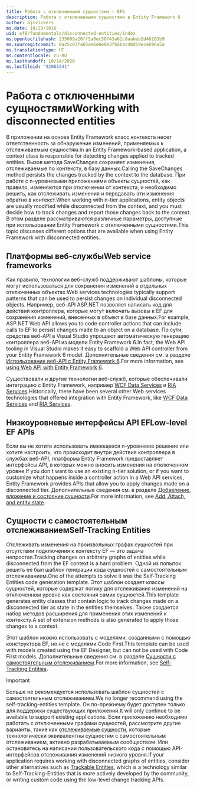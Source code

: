 ```yaml
---
title: Работа с отключенными сущностями — EF6
description: Работа с отключенными сущностями в Entity Framework 6
author: ajcvickers
ms.date: 10/23/2016
uid: ef6/fundamentals/disconnected-entities/index
ms.openlocfilehash: 235609a20ff5a0ec50743a61c8aabeb2d46103b9
ms.sourcegitcommit: 0a25c03fa65ae6e0e0e3f66bac48d59eceb96a5a
ms.translationtype: HT
ms.contentlocale: ru-RU
ms.lasthandoff: 10/14/2020
ms.locfileid: "92065541"
---
```

# <a name="working-with-disconnected-entities"></a><span data-ttu-id="2386c-103">Работа с отключенными сущностями</span><span class="sxs-lookup"><span data-stu-id="2386c-103">Working with disconnected entities</span></span>

<span data-ttu-id="2386c-104">В приложении на основе Entity Framework класс контекста несет ответственность за обнаружение изменений, применяемых к отслеживаемым сущностям.</span><span class="sxs-lookup"><span data-stu-id="2386c-104">In an Entity Framework-based application, a context class is responsible for detecting changes applied to tracked entities.</span></span> <span data-ttu-id="2386c-105">Вызов метода SaveChanges сохраняет изменения, отслеживаемые по контексту, в базу данных.</span><span class="sxs-lookup"><span data-stu-id="2386c-105">Calling the SaveChanges method persists the changes tracked by the context to the database.</span></span> <span data-ttu-id="2386c-106">При работе с n-уровневыми приложениями объекты сущностей, как правило, изменяются при отключении от контекста, и необходимо решить, как отслеживать изменения и передавать эти изменения обратно в контекст.</span><span class="sxs-lookup"><span data-stu-id="2386c-106">When working with n-tier applications, entity objects are usually modified while disconnected from the context, and you must decide how to track changes and report those changes back to the context.</span></span> <span data-ttu-id="2386c-107">В этом разделе рассматриваются различные параметры, доступные при использовании Entity Framework с отключенными сущностями.</span><span class="sxs-lookup"><span data-stu-id="2386c-107">This topic discusses different options that are available when using Entity Framework with disconnected entities.</span></span>

## <a name="web-service-frameworks"></a><span data-ttu-id="2386c-108">Платформы веб-службы</span><span class="sxs-lookup"><span data-stu-id="2386c-108">Web service frameworks</span></span>

<span data-ttu-id="2386c-109">Как правило, технологии веб-служб поддерживают шаблоны, которые могут использоваться для сохранения изменений в отдельных отключенных объектах.</span><span class="sxs-lookup"><span data-stu-id="2386c-109">Web services technologies typically support patterns that can be used to persist changes on individual disconnected objects.</span></span> <span data-ttu-id="2386c-110">Например, веб-API ASP.NET позволяет написать код для действий контроллера, которые могут включать вызовы к EF для сохранения изменений, внесенных в объект в базе данных.</span><span class="sxs-lookup"><span data-stu-id="2386c-110">For example, ASP.NET Web API allows you to code controller actions that can include calls to EF to persist changes made to an object on a database.</span></span> <span data-ttu-id="2386c-111">По сути, средства веб-API в Visual Studio упрощают автоматическую генерацию контроллера веб-API из модели Entity Framework 6.</span><span class="sxs-lookup"><span data-stu-id="2386c-111">In fact, the Web API tooling in Visual Studio makes it easy to scaffold a Web API controller from your Entity Framework 6 model.</span></span> <span data-ttu-id="2386c-112">Дополнительные сведения см. в разделе [Использование веб-API с Entity Framework 6](/aspnet/web-api/overview/data/using-web-api-with-entity-framework/).</span><span class="sxs-lookup"><span data-stu-id="2386c-112">For more information, see [using Web API with Entity Framework 6](/aspnet/web-api/overview/data/using-web-api-with-entity-framework/).</span></span>

<span data-ttu-id="2386c-113">Существовали и другие технологии веб-служб, которые обеспечивали интеграцию с Entity Framework, например [WCF Data Services](/dotnet/framework/data/wcf/create-a-data-service-using-an-adonet-ef-data-wcf) и [RIA Services](/previous-versions/dotnet/wcf-ria/ee707344(v=vs.91)).</span><span class="sxs-lookup"><span data-stu-id="2386c-113">Historically, there have been several other Web services technologies that offered integration with Entity Framework, like [WCF Data Services](/dotnet/framework/data/wcf/create-a-data-service-using-an-adonet-ef-data-wcf) and [RIA Services](/previous-versions/dotnet/wcf-ria/ee707344(v=vs.91)).</span></span>

## <a name="low-level-ef-apis"></a><span data-ttu-id="2386c-114">Низкоуровневые интерфейсы API EF</span><span class="sxs-lookup"><span data-stu-id="2386c-114">Low-level EF APIs</span></span>

<span data-ttu-id="2386c-115">Если вы не хотите использовать имеющееся n-уровневое решение или хотите настроить, что происходит внутри действия контроллера в службах веб-API, платформа Entity Framework предоставляет интерфейсы API, в которых можно вносить изменения на отключенном уровне.</span><span class="sxs-lookup"><span data-stu-id="2386c-115">If you don't want to use an existing n-tier solution, or if you want to customize what happens inside a controller action in a Web API services, Entity Framework provides APIs that allow you to apply changes made on a disconnected tier.</span></span> <span data-ttu-id="2386c-116">Дополнительные сведения см. в разделе [Добавление, вложение и состояние сущности](xref:ef6/saving/change-tracking/entity-state).</span><span class="sxs-lookup"><span data-stu-id="2386c-116">For more information, see [Add, Attach, and entity state](xref:ef6/saving/change-tracking/entity-state).</span></span>  

## <a name="self-tracking-entities"></a><span data-ttu-id="2386c-117">Сущности с самостоятельным отслеживанием</span><span class="sxs-lookup"><span data-stu-id="2386c-117">Self-Tracking Entities</span></span>  

<span data-ttu-id="2386c-118">Отслеживать изменения на произвольных графах сущностей при отсутствии подключения к контексту EF — это задача непростая.</span><span class="sxs-lookup"><span data-stu-id="2386c-118">Tracking changes on arbitrary graphs of entities while disconnected from the EF context is a hard problem.</span></span> <span data-ttu-id="2386c-119">Одной из попыток решить ее был шаблон генерации кода сущностей с самостоятельным отслеживанием.</span><span class="sxs-lookup"><span data-stu-id="2386c-119">One of the attempts to solve it was the Self-Tracking Entities code generation template.</span></span> <span data-ttu-id="2386c-120">Этот шаблон создает классы сущностей, которые содержат логику для отслеживания изменений на отключенном уровне как состояния самих сущностей.</span><span class="sxs-lookup"><span data-stu-id="2386c-120">This template generates entity classes that contain logic to track changes made on a disconnected tier as state in the entities themselves.</span></span> <span data-ttu-id="2386c-121">Также создается набор методов расширения для применения этих изменений к контексту.</span><span class="sxs-lookup"><span data-stu-id="2386c-121">A set of extension methods is also generated to apply those changes to a context.</span></span>

<span data-ttu-id="2386c-122">Этот шаблон можно использовать с моделями, созданными с помощью конструктора EF, но не с моделями Code First.</span><span class="sxs-lookup"><span data-stu-id="2386c-122">This template can be used with models created using the EF Designer, but can not be used with Code First models.</span></span> <span data-ttu-id="2386c-123">Дополнительные сведения см. в разделе [Сущности с самостоятельным отслеживанием](xref:ef6/fundamentals/disconnected-entities/self-tracking-entities/index).</span><span class="sxs-lookup"><span data-stu-id="2386c-123">For more information, see [Self-Tracking Entities](xref:ef6/fundamentals/disconnected-entities/self-tracking-entities/index).</span></span>  

> [!IMPORTANT]
> <span data-ttu-id="2386c-124">Больше не рекомендуется использовать шаблон сущностей с самостоятельным отслеживанием.</span><span class="sxs-lookup"><span data-stu-id="2386c-124">We no longer recommend using the self-tracking-entities template.</span></span> <span data-ttu-id="2386c-125">Он по-прежнему будет доступен только для поддержки существующих приложений.</span><span class="sxs-lookup"><span data-stu-id="2386c-125">It will only continue to be available to support existing applications.</span></span> <span data-ttu-id="2386c-126">Если приложению необходимо работать с отключенными графами сущностей, рассмотрите другие варианты, такие как [отслеживаемые сущности](https://trackableentities.github.io/), которые технологически эквивалентны сущностям с самостоятельным отслеживанием, активно разрабатываемым сообществом. Или остановитесь на написании пользовательского кода с помощью API-интерфейсов отслеживания изменений низкого уровня.</span><span class="sxs-lookup"><span data-stu-id="2386c-126">If your application requires working with disconnected graphs of entities, consider other alternatives such as [Trackable Entities](https://trackableentities.github.io/), which is a technology similar to Self-Tracking-Entities that is more actively developed by the community, or writing custom code using the low-level change tracking APIs.</span></span>
